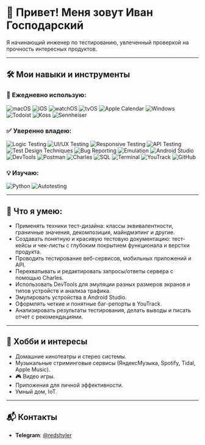 # 👋 Привет! Меня зовут Иван Господарский  

Я начинающий инженер по тестированию, увлеченный проверкой на прочность интересных продуктов.  

---

## 🛠️ Мои навыки и инструменты
### 🚀 Ежедневно использую:
![macOS](https://img.shields.io/badge/-macOS-000000?style=for-the-badge&logo=apple&logoColor=white)
![iOS](https://img.shields.io/badge/-iOS-000000?style=for-the-badge&logo=apple&logoColor=white)
![watchOS](https://img.shields.io/badge/-watchOS-000000?style=for-the-badge&logo=apple&logoColor=white)
![tvOS](https://img.shields.io/badge/-tvOS-000000?style=for-the-badge&logo=apple&logoColor=white)
![Apple Calendar](https://img.shields.io/badge/-Apple%20Calendar-F6F6F6?style=for-the-badge&logo=apple&logoColor=black)
![Windows](https://img.shields.io/badge/-Windows-0078D6?style=for-the-badge&logo=windows&logoColor=white)
![Todoist](https://img.shields.io/badge/-Todoist-EE4C2C?style=for-the-badge&logo=todoist&logoColor=white)
![Koss](https://img.shields.io/badge/-Koss-CC0000?style=for-the-badge&logo=music&logoColor=white)
![Sennheiser](https://img.shields.io/badge/-Sennheiser-005AA7?style=for-the-badge&logo=sennheiser&logoColor=white)

### ✅ Уверенно владею:
![Logic Testing](https://img.shields.io/badge/-Logic%20Testing-blue?style=for-the-badge&logo=data&logoColor=white)
![UI/UX Testing](https://img.shields.io/badge/-UI/UX%20Testing-purple?style=for-the-badge&logo=figma&logoColor=white)
![Responsive Testing](https://img.shields.io/badge/-Responsive%20Testing-lightblue?style=for-the-badge&logo=responsive&logoColor=white)
![API Testing](https://img.shields.io/badge/-API%20Testing-orange?style=for-the-badge&logo=api&logoColor=white)
![Test Design Techniques](https://img.shields.io/badge/-Test%20Design%20Techniques-ffb900?style=for-the-badge&logo=knowledgebase&logoColor=white)
![Bug Reporting](https://img.shields.io/badge/-Bug%20Reporting-red?style=for-the-badge&logo=bug&logoColor=white)
![Emulation](https://img.shields.io/badge/-Emulation-grey?style=for-the-badge&logo=android&logoColor=white)
![Android Studio](https://img.shields.io/badge/-Android%20Studio-3DDC84?style=for-the-badge&logo=androidstudio&logoColor=white)
![DevTools](https://img.shields.io/badge/-DevTools-00a3e0?style=for-the-badge&logo=googlechrome&logoColor=white)
![Postman](https://img.shields.io/badge/-Postman-f76935?style=for-the-badge&logo=postman&logoColor=white)
![Charles](https://img.shields.io/badge/-CharlesProxy-00a651?style=for-the-badge&logo=proxy&logoColor=white)
![SQL](https://img.shields.io/badge/-SQL-336791?style=for-the-badge&logo=postgresql&logoColor=white)
![Terminal](https://img.shields.io/badge/-Terminal-black?style=for-the-badge&logo=console&logoColor=white)
![YouTrack](https://img.shields.io/badge/-YouTrack-0062CC?style=for-the-badge&logo=jetbrains&logoColor=white)
![GitHub](https://img.shields.io/badge/-GitHub-181717?style=for-the-badge&logo=github&logoColor=white)

### 💡 Изучаю:
![Python](https://img.shields.io/badge/-Python-3776AB?style=for-the-badge&logo=python&logoColor=white)
![Autotesting](https://img.shields.io/badge/-Autotesting-green?style=for-the-badge&logo=automation&logoColor=white)

---

## 🧪 Что я умею:
- Применять техники тест-дизайна: классы эквивалентности, граничные значения, декомпозиция, майндмэпинг и другие.
- Создавать понятную и красивую тестовую документацию: тест-кейсы и чек-листы с глубоким покрытием функционала и верстки продукта.
- Проводить тестирование веб-сервисов, мобильных приложений и API.
- Перехватывать и редактировать запросы/ответы сервера с помощью Charles.
- Использовать DevTools для эмуляции разных размеров экранов и типов устройств и анализа трафика.
- Эмулировать устройства в Android Studio.
- Оформлять четкие и понятные баг-репорты в YouTrack.
- Анализировать результаты тестирования, делать выводы и писать отчет с рекомендациями.

---

## 🎵 Хобби и интересы
- Домашние кинотеатры и стерео системы.
- Музыкальные стриминговые сервисы (ЯндексМузыка, Spotify, Tidal, Apple Music).
- 🎮 Видео игры.
- Приложения для личной эффективности.
- Умный дом, IoT.

---

## 📬 Контакты
- **Telegram**: [@redshyler](https://t.me/redshyler)
